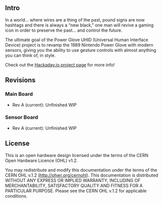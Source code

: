 ## Intro

In a world... where wires are a thing of the past, pound signs are now hashtags and there is always a “new black,” one man will revive a gaming icon in order to preserve the past… and control the future. 

The ultimate goal of the Power Glove UHID (Universal Human Interface Device) project is to revamp the 1989 Nintendo Power Glove with modern sensors, giving you the ability to use gesture controls with almost anything you can think of, in style.

Check out the [Hackaday.io project page](https://hackaday.io/project/8455-power-glove-uhid) for more info!

## Revisions

### Main Board
* Rev A (current): Unfinished WIP

### Sensor Board
* Rev A (current): Unfinished WIP

## License

This is an open hardware design licensed under the terms of the CERN Open Hardware Licence (OHL) v1.2.

You may redistribute and modify this documentation under the terms of the CERN OHL v.1.2 (http://ohwr.org/cernohl). This documentation is distributed WITHOUT ANY EXPRESS OR IMPLIED WARRANTY, INCLUDING OF MERCHANTABILITY, SATISFACTORY QUALITY AND FITNESS FOR A PARTICULAR PURPOSE. Please see the CERN OHL v.1.2 for applicable conditions.
